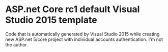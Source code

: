 # ASP.net Core rc1 default Visual Studio 2015 template 
Code that is automatically generated by Visual Studio 2015 while creating new ASP.net 5/core project with individual accounts authentication. I'm not the author.
